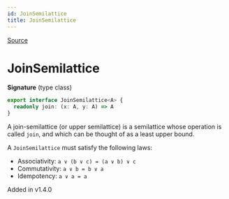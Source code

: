 ```yaml
---
id: JoinSemilattice
title: JoinSemilattice
---
```


[Source](https://github.com/gcanti/fp-ts/blob/master/src/JoinSemilattice.ts)

# JoinSemilattice

**Signature** (type class)

```ts
export interface JoinSemilattice<A> {
  readonly join: (x: A, y: A) => A
}
```

A join-semilattice (or upper semilattice) is a semilattice whose operation is called `join`, and which can be thought
of as a least upper bound.

A `JoinSemilattice` must satisfy the following laws:

- Associativity: `a ∨ (b ∨ c) = (a ∨ b) ∨ c`
- Commutativity: `a ∨ b = b ∨ a`
- Idempotency: `a ∨ a = a`

Added in v1.4.0
